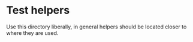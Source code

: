 # Test helpers

Use this directory liberally, in general helpers should be located closer to where they are used.
